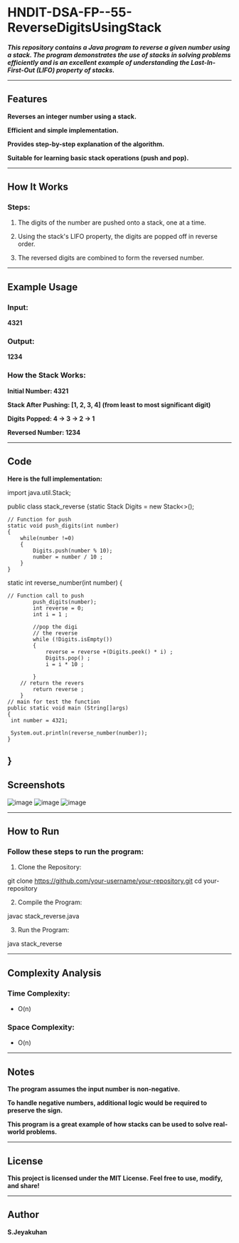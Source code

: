 # HNDIT-DSA-FP--55-ReverseDigitsUsingStack


***This repository contains a Java program to reverse a given number using a stack. The program demonstrates the use of stacks in solving problems efficiently and is an excellent example of understanding the Last-In-First-Out (LIFO) property of stacks.***


---

## Features

**Reverses an integer number using a stack.**

**Efficient and simple implementation.**

**Provides step-by-step explanation of the algorithm.**

**Suitable for learning basic stack operations (push and pop).**



---

## How It Works

### Steps:

1. The digits of the number are pushed onto a stack, one at a time.


2. Using the stack's LIFO property, the digits are popped off in reverse order.


3. The reversed digits are combined to form the reversed number.




---

## Example Usage

### Input:

__4321__

### Output:

__1234__

### How the Stack Works:

**Initial Number: 4321**

**Stack After Pushing: [1, 2, 3, 4] (from least to most significant digit)**

**Digits Popped: 4 → 3 → 2 → 1**

**Reversed Number: 1234**



---

## Code

**Here is the full implementation:**

import java.util.Stack;


public class stack_reverse {static Stack <Integer> Digits = new Stack<>();

    // Function for push
    static void push_digits(int number)
    {
        while(number !=0)
        {
            Digits.push(number % 10);
            number = number / 10 ;
        }
    }
static int reverse_number(int number)
        {

    // Function call to push
            push_digits(number);
            int reverse = 0;
            int i = 1 ;

            //pop the digi
            // the reverse
            while (!Digits.isEmpty())
            {
                reverse = reverse +(Digits.peek() * i) ;
                Digits.pop() ;
                i = i * 10 ;

            }
        // return the revers
            return reverse ;
        }
    // main for test the function
    public static void main (String[]args)
    {
     int number = 4321;

     System.out.println(reverse_number(number));
    }



}
---
## Screenshots

![image](https://github.com/user-attachments/assets/736179c6-9861-4ff1-ab1a-316d5284b162)
![image](https://github.com/user-attachments/assets/072dbb43-1c94-44a4-8c6c-bd6c3ad922fb)
![image](https://github.com/user-attachments/assets/15a10929-61fd-4998-86e5-76a1c897a7b8)



---

## How to Run

### Follow these steps to run the program:

1. Clone the Repository:

git clone https://github.com/your-username/your-repository.git
cd your-repository


2. Compile the Program:

javac stack_reverse.java


3. Run the Program:

java stack_reverse




---

## Complexity Analysis

### Time Complexity:

-  O(n)

### Space Complexity:

-  O(n)


---

## Notes

__The program assumes the input number is non-negative.__

__To handle negative numbers, additional logic would be required to preserve the sign.__

__This program is a great example of how stacks can be used to solve real-world problems.__



---

## License

**This project is licensed under the MIT License. Feel free to use, modify, and share!**


---

## Author
**S.Jeyakuhan**

